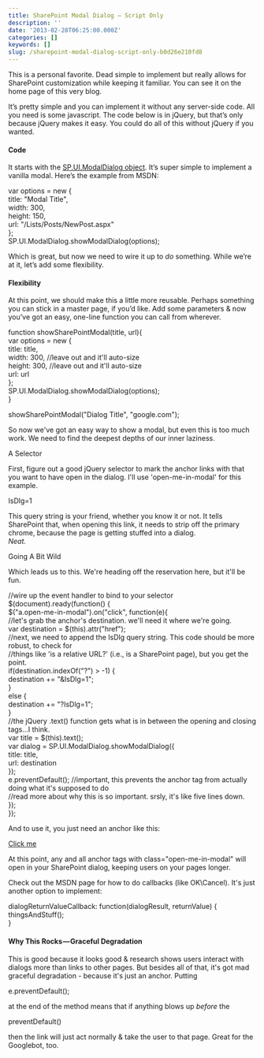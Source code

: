 ```yaml
---
title: SharePoint Modal Dialog — Script Only
description: ''
date: '2013-02-28T06:25:00.000Z'
categories: []
keywords: []
slug: /sharepoint-modal-dialog-script-only-b0d26e210fd8
---
```


This is a personal favorite. Dead simple to implement but really allows for SharePoint customization while keeping it familiar. You can see it on the home page of this very blog.

It’s pretty simple and you can implement it without any server-side code. All you need is some javascript. The code below is in jQuery, but that’s only because jQuery makes it easy. You could do all of this without jQuery if you wanted.

#### Code

It starts with the [SP.UI.ModalDialog object](http://msdn.microsoft.com/en-us/library/ff410058%28v=office.15%29.aspx). It’s super simple to implement a vanilla modal. Here’s the example from MSDN:

var options = new {  
                      title: "Modal Title",  
                      width: 300,  
                      height: 150,  
                      url: "/Lists/Posts/NewPost.aspx"  
                     };   
   SP.UI.ModalDialog.showModalDialog(options);

Which is great, but now we need to wire it up to _do_ something. While we’re at it, let’s add some flexibility.

#### Flexibility

At this point, we should make this a little more reusable. Perhaps something you can stick in a master page, if you’d like. Add some parameters & now you’ve got an easy, one-line function you can call from wherever.

function showSharePointModal(title, url){  
    var options = new {  
        title: title,  
        width: 300, //leave out and it'll auto-size  
        height: 300, //leave out and it'll auto-size  
        url: url  
    };  
    SP.UI.ModalDialog.showModalDialog(options);  
  }

showSharePointModal("Dialog Title", "google.com");  
  
So now we've got an easy way to show a modal, but even this is too much work. We need to find the deepest depths of our inner laziness.

A Selector

First, figure out a good jQuery selector to mark the anchor links with that you want to have open in the dialog. I'll use 'open-me-in-modal' for this example.

IsDlg=1

This query string is your friend, whether you know it or not. It tells SharePoint that, when opening this link, it needs to strip off the primary chrome, because the page is getting stuffed into a dialog.  
_Neat._

Going A Bit Wild

Which leads us to this. We're heading off the reservation here, but it'll be fun.

//wire up the event handler to bind to your selector  
  $(document).ready(function() {   
    $("a.open-me-in-modal").on("click", function(e){  
      //let's grab the anchor's destination. we'll need it where we're going.  
      var destination = $(this).attr("href");   
      //next, we need to append the IsDlg query string. This code should be more robust, to check for  
      //things like 'is a relative URL?' (i.e., is a SharePoint page), but you get the point.  
      if(destination.indexOf("?") > -1) {  
        destination += "&IsDlg=1";  
      }  
      else {  
        destination += "?IsDlg=1";  
      }  
      //the jQuery .text() function gets what is in between the opening and closing tags...I think.  
      var title = $(this).text();   
      var dialog = SP.UI.ModalDialog.showModalDialog({  
            title: title,  
            url: destination  
          });  
      e.preventDefault(); //important, this prevents the anchor tag from actually doing what it's supposed to do  
      //read more about why this is so important. srsly, it's like five lines down.  
    });  
  });

And to use it, you just need an anchor like this:

[Click me](/SiteAssets/BadIdeas.jpg)

At this point, any and all anchor tags with class="open-me-in-modal" will open in your SharePoint dialog, keeping users on your pages longer.

Check out the MSDN page for how to do callbacks (like OK\\Cancel). It's just another option to implement:

dialogReturnValueCallback: function(dialogResult, returnValue) {   
  thingsAndStuff();  
 }

#### Why This Rocks — Graceful Degradation

This is good because it looks good & research shows users interact with dialogs more than links to other pages. But besides all of that, it's got mad graceful degradation - because it's just an anchor. Putting

e.preventDefault();

at the end of the method means that if anything blows up _before_ the

preventDefault()

then the link will just act normally & take the user to that page. Great for the Googlebot, too.